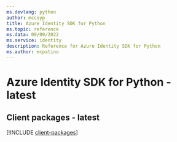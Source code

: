 ```yaml
---
ms.devlang: python
author: mccoyp
title: Azure Identity SDK for Python
ms.topic: reference
ms.data: 09/09/2022
ms.service: identity
description: Reference for Azure Identity SDK for Python
ms.author: mcpatino
---
```

# Azure Identity SDK for Python - latest

## Client packages - latest
[!INCLUDE [client-packages](identity-client-index.md)]